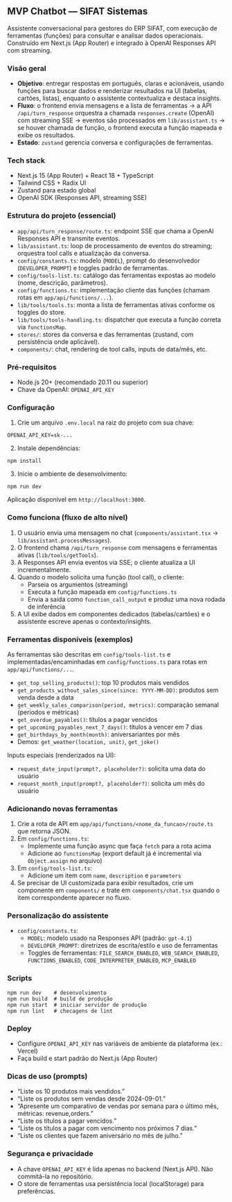 ## MVP Chatbot — SIFAT Sistemas

Assistente conversacional para gestores do ERP SIFAT, com execução de ferramentas (funções) para consultar e analisar dados operacionais. Construído em Next.js (App Router) e integrado à OpenAI Responses API com streaming.

### Visão geral

- **Objetivo**: entregar respostas em português, claras e acionáveis, usando funções para buscar dados e renderizar resultados na UI (tabelas, cartões, listas), enquanto o assistente contextualiza e destaca insights.
- **Fluxo**: o frontend envia mensagens e a lista de ferramentas → a API `/api/turn_response` orquestra a chamada `responses.create` (OpenAI) com streaming SSE → eventos são processados em `lib/assistant.ts` → se houver chamada de função, o frontend executa a função mapeada e exibe os resultados.
- **Estado**: `zustand` gerencia conversa e configurações de ferramentas.

### Tech stack

- Next.js 15 (App Router) + React 18 + TypeScript
- Tailwind CSS + Radix UI
- Zustand para estado global
- OpenAI SDK (Responses API, streaming SSE)

### Estrutura do projeto (essencial)

- `app/api/turn_response/route.ts`: endpoint SSE que chama a OpenAI Responses API e transmite eventos.
- `lib/assistant.ts`: loop de processamento de eventos do streaming; orquestra tool calls e atualização da conversa.
- `config/constants.ts`: modelo (`MODEL`), prompt do desenvolvedor (`DEVELOPER_PROMPT`) e toggles padrão de ferramentas.
- `config/tools-list.ts`: catálogo das ferramentas expostas ao modelo (nome, descrição, parâmetros).
- `config/functions.ts`: implementação cliente das funções (chamam rotas em `app/api/functions/...`).
- `lib/tools/tools.ts`: monta a lista de ferramentas ativas conforme os toggles do store.
- `lib/tools/tools-handling.ts`: dispatcher que executa a função correta via `functionsMap`.
- `stores/`: stores da conversa e das ferramentas (zustand, com persistência onde aplicável).
- `components/`: chat, rendering de tool calls, inputs de data/mês, etc.

### Pré‑requisitos

- Node.js 20+ (recomendado 20.11 ou superior)
- Chave da OpenAI: `OPENAI_API_KEY`

### Configuração

1) Crie um arquivo `.env.local` na raiz do projeto com sua chave:

```
OPENAI_API_KEY=sk-...
```

2) Instale dependências:

```
npm install
```

3) Inicie o ambiente de desenvolvimento:

```
npm run dev
```

Aplicação disponível em `http://localhost:3000`.

### Como funciona (fluxo de alto nível)

1) O usuário envia uma mensagem no chat (`components/assistant.tsx` → `lib/assistant.processMessages`).
2) O frontend chama `/api/turn_response` com mensagens e ferramentas ativas (`lib/tools/getTools`).
3) A Responses API envia eventos via SSE; o cliente atualiza a UI incrementalmente.
4) Quando o modelo solicita uma função (tool call), o cliente:
   - Parseia os argumentos (streaming)
   - Executa a função mapeada em `config/functions.ts`
   - Envia a saída como `function_call_output` e produz uma nova rodada de inferência
5) A UI exibe dados em componentes dedicados (tabelas/cartões) e o assistente escreve apenas o contexto/insights.

### Ferramentas disponíveis (exemplos)

As ferramentas são descritas em `config/tools-list.ts` e implementadas/encaminhadas em `config/functions.ts` para rotas em `app/api/functions/...`.

- `get_top_selling_products()`: top 10 produtos mais vendidos
- `get_products_without_sales_since(since: YYYY-MM-DD)`: produtos sem venda desde a data
- `get_weekly_sales_comparison(period, metrics)`: comparação semanal (períodos e métricas)
- `get_overdue_payables()`: títulos a pagar vencidos
- `get_upcoming_payables_next_7_days()`: títulos a vencer em 7 dias
- `get_birthdays_by_month(month)`: aniversariantes por mês
- Demos: `get_weather(location, unit)`, `get_joke()`

Inputs especiais (renderizados na UI):

- `request_date_input(prompt?, placeholder?)`: solicita uma data do usuário
- `request_month_input(prompt?, placeholder?)`: solicita um mês do usuário

### Adicionando novas ferramentas

1) Crie a rota de API em `app/api/functions/<nome_da_funcao>/route.ts` que retorna JSON.
2) Em `config/functions.ts`:
   - Implemente uma função async que faça `fetch` para a rota acima
   - Adicione ao `functionsMap` (export default já é incremental via `Object.assign` no arquivo)
3) Em `config/tools-list.ts`:
   - Adicione um item com `name`, `description` e `parameters`
4) Se precisar de UI customizada para exibir resultados, crie um componente em `components/` e trate em `components/chat.tsx` quando o item correspondente aparecer no fluxo.

### Personalização do assistente

- `config/constants.ts`:
  - `MODEL`: modelo usado na Responses API (padrão: `gpt-4.1`)
  - `DEVELOPER_PROMPT`: diretrizes de escrita/estilo e uso de ferramentas
  - Toggles de ferramentas: `FILE_SEARCH_ENABLED`, `WEB_SEARCH_ENABLED`, `FUNCTIONS_ENABLED`, `CODE_INTERPRETER_ENABLED`, `MCP_ENABLED`

### Scripts

```
npm run dev    # desenvolvimento
npm run build  # build de produção
npm run start  # iniciar servidor de produção
npm run lint   # checagens de lint
```

### Deploy

- Configure `OPENAI_API_KEY` nas variáveis de ambiente da plataforma (ex.: Vercel)
- Faça build e start padrão do Next.js (App Router)

### Dicas de uso (prompts)

- “Liste os 10 produtos mais vendidos.”
- “Liste os produtos sem vendas desde 2024-09-01.”
- “Apresente um comparativo de vendas por semana para o último mês, métricas: revenue,orders.”
- “Liste os títulos a pagar vencidos.”
- “Liste os títulos a pagar com vencimento nos próximos 7 dias.”
- “Liste os clientes que fazem aniversário no mês de julho.”

### Segurança e privacidade

- A chave `OPENAI_API_KEY` é lida apenas no backend (Next.js API). Não commitá-la no repositório.
- O store de ferramentas usa persistência local (localStorage) para preferências.


